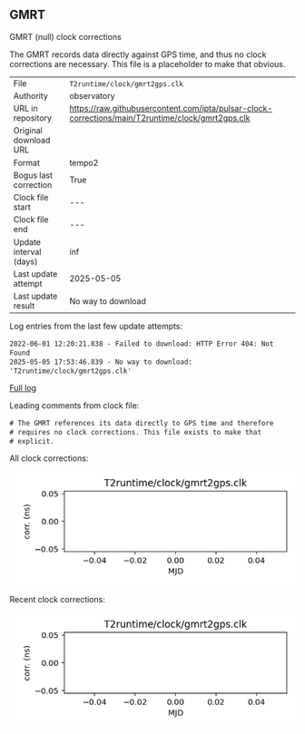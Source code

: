 
## GMRT

GMRT (null) clock corrections

The GMRT records data directly against GPS time, and thus no clock
corrections are necessary. This file is a placeholder to make that
obvious.

|     |     |
|:--- |:--- |
| File | `T2runtime/clock/gmrt2gps.clk` |
| Authority | observatory |
| URL in repository | <https://raw.githubusercontent.com/ipta/pulsar-clock-corrections/main/T2runtime/clock/gmrt2gps.clk> |
| Original download URL | <None> |
| Format | tempo2 |
| Bogus last correction | True |
| Clock file start | --- |
| Clock file end | --- |
| Update interval (days) | inf |
| Last update attempt | 2025-05-05 |
| Last update result | No way to download |

Log entries from the last few update attempts:
```
2022-06-01 12:20:21.838 - Failed to download: HTTP Error 404: Not Found
2025-05-05 17:53:46.839 - No way to download: 'T2runtime/clock/gmrt2gps.clk'
```
[Full log](https://raw.githubusercontent.com/ipta/pulsar-clock-corrections/main/log/T2runtime/clock/gmrt2gps.clk.log)

Leading comments from clock file:

    # The GMRT references its data directly to GPS time and therefore
    # requires no clock corrections. This file exists to make that
    # explicit.



All clock corrections:

![plot of all clock corrections](gmrt2gps.clk.png "All corrections")

Recent clock corrections:

![plot of recent clock corrections](gmrt2gps.clk.short.png "Recent corrections")

